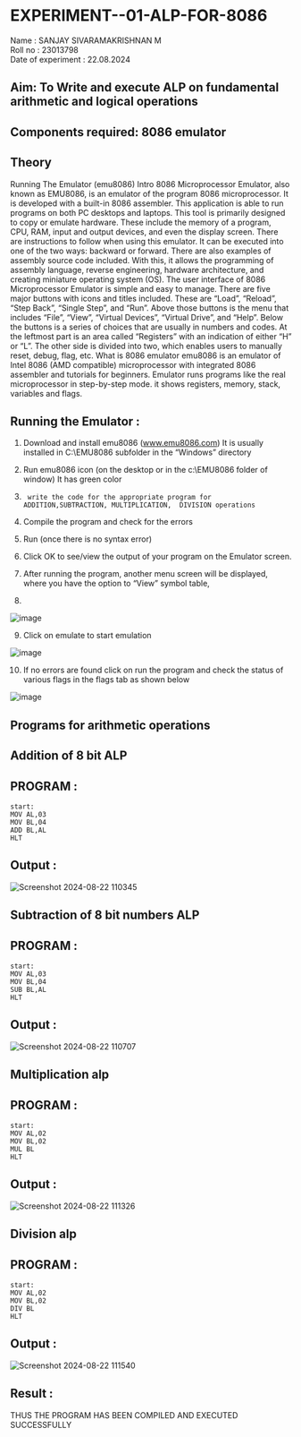 # EXPERIMENT--01-ALP-FOR-8086
Name : SANJAY SIVARAMAKRISHNAN M <br>
Roll no : 23013798<br>
Date of experiment : 22.08.2024<br>





## Aim: To Write and execute ALP on fundamental arithmetic and logical operations
## Components required: 8086  emulator 
## Theory 
Running The Emulator (emu8086) Intro 8086 Microprocessor Emulator, also known as EMU8086, is an emulator of the program 8086 microprocessor. It is developed with a built-in 8086 assembler. This application is able to run programs on both PC desktops and laptops. This tool is primarily designed to copy or emulate hardware. These include the memory of a program, CPU, RAM, input and output devices, and even the display screen. There are instructions to follow when using this emulator. It can be executed into one of the two ways: backward or forward. There are also examples of assembly source code included. With this, it allows the programming of assembly language, reverse engineering, hardware architecture, and creating miniature operating system (OS). The user interface of 8086 Microprocessor Emulator is simple and easy to manage. There are five major buttons with icons and titles included. These are “Load”, “Reload”, “Step Back”, “Single Step”, and “Run”. Above those buttons is the menu that includes “File”, “View”, “Virtual Devices”, “Virtual Drive”, and “Help”. Below the buttons is a series of choices that are usually in numbers and codes. At the leftmost part is an area called “Registers” with an indication of either “H” or “L”. The other side is divided into two, which enables users to manually reset, debug, flag, etc. What is 8086 emulator emu8086 is an emulator of Intel 8086 (AMD compatible) microprocessor with integrated 8086 assembler and tutorials for beginners. Emulator runs programs like the real microprocessor in step-by-step mode. it shows registers, memory, stack, variables and flags.


 ## Running the Emulator :
1.	Download and install emu8086 (www.emu8086.com) It is usually installed in C:\EMU8086 subfolder in the “Windows” directory
2.	  Run  emu8086 icon (on the desktop or in the c:\EMU8086 folder of window) It has green color 
 
 
3.		write the code for the appropriate program for ADDITION,SUBTRACTION, MULTIPLICATION,  DIVISION operations 

4.	 Compile the program and check for the errors 
5.	Run (once there is no syntax error) 

6.	Click OK to see/view the output of your program on the Emulator screen. 


7.	After running the program, another menu screen will be displayed, where you have the option to “View” symbol table,
8.	 


![image](https://user-images.githubusercontent.com/36288975/189273263-d65baae9-4b8f-4723-afb3-c0ffa4052b04.png)











9.	Click on emulate to start emulation 








![image](https://user-images.githubusercontent.com/36288975/189273273-9bb36ec1-e2e8-4892-8d35-37707332bfdc.png)








10.	If no errors are found click on run the program and check the status of various flags in the flags tab as shown below 






![image](https://user-images.githubusercontent.com/36288975/189273277-113a2a33-4a40-4ff8-95a5-ecd3a1f504fe.png)







## Programs for arithmetic  operations

## Addition  of 8 bit ALP 

## PROGRAM : 
```
start:
MOV AL,03
MOV BL,04
ADD BL,AL
HLT
```


## Output  :
![Screenshot 2024-08-22 110345](https://github.com/user-attachments/assets/afac4c3c-430e-4e5e-8ac4-f04bae61ae5b)
 
## Subtraction   of 8 bit numbers  ALP 

## PROGRAM :
```
start:
MOV AL,03
MOV BL,04
SUB BL,AL
HLT
```
## Output  :
![Screenshot 2024-08-22 110707](https://github.com/user-attachments/assets/38a23ac1-9d48-4e1f-8829-3beece18e39f)

## Multiplication alp 

## PROGRAM :
```
start:
MOV AL,02
MOV BL,02
MUL BL
HLT
```
 ## Output  :
 ![Screenshot 2024-08-22 111326](https://github.com/user-attachments/assets/89455b32-dcdf-45cf-ae66-7d3b1c917916)



## Division alp 

## PROGRAM :
```
start:
MOV AL,02
MOV BL,02
DIV BL
HLT
```
## Output  :
![Screenshot 2024-08-22 111540](https://github.com/user-attachments/assets/0ea6ca33-4d8c-4007-a68a-aff4168bfc95)


## Result :
 THUS THE PROGRAM HAS BEEN COMPILED AND EXECUTED SUCCESSFULLY









